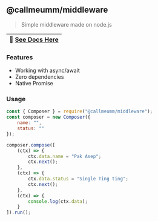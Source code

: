 
## @callmeumm/middleware
> Simple middleware made on node.js

| 📖 [See Docs Here](docs/modules.md) |
|-------------------------------------|

### Features
- Working with async/await
- Zero dependencies
- Native Promise

### Usage
```js
const { Composer } = require("@callmeumm/middleware");
const composer = new Composer({
	name: "",
	status: ""
});

composer.compose([
	(ctx) => {
		ctx.data.name = "Pak Asep";
		ctx.next();
	},
	(ctx) => {
		ctx.data.status = "Single Ting ting";
		ctx.next();
	},
	(ctx) => {
		console.log(ctx.data);
	}
]).run();
```
